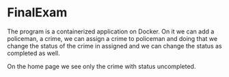 # FinalExam

The program is a containerized application on Docker. 
On it we can add a policeman, a crime, we can assign a crime to policeman and doing that we change the status of the crime in assigned 
and we can change the status as completed as well.

On the home page we see only the crime with status uncompleted.
